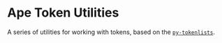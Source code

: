 # Ape Token Utilities
A series of utilities for working with tokens, based on the [`py-tokenlists`](https://github.com/ApeWorX/py-tokenlists).
